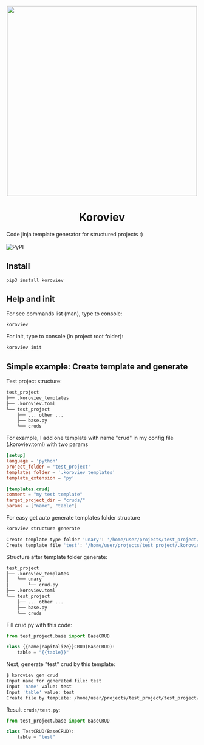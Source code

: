 <p  align="center">
<a  href="https://github.com/Egnod/koroviev">
<img width="500" src="https://gist.githubusercontent.com/Egnod/7cf16c66ed6da1656b069cf89b862aa8/raw/7bc095078d53f7384d5a5b44d47a2195fb76411c/krv_logo.svg">
</a>
<h1  align="center">
Koroviev
</h1>
Code jinja template generator for structured projects :)<br>
<br>
<img alt="PyPI" src="https://img.shields.io/pypi/v/koroviev?style=for-the-badge">
</p>

## Install
```bash
pip3 install koroviev
```

## Help and init
For see commands list (man), type to console:
```bash
koroviev
```

For init, type to console (in project root folder):
```bash
koroviev init
```

## Simple example: Create template and generate
Test project structure:
```bash
test_project
├── .koroviev_templates
├── .koroviev.toml
└── test_project
    ├── ... other ...
    ├── base.py
    └── cruds
```

For example, I add one template with name "crud" in my config file (.koroviev.toml) with two params
```toml
[setup]
language = 'python'
project_folder = 'test_project'
templates_folder = '.koroviev_templates'
template_extension = 'py'

[templates.crud]
comment = "my test template"
target_project_dir = "cruds/"
params = ["name", "table"]
```

For easy get auto generate templates folder structure
```bash
koroviev structure generate
```
```bash
Create template type folder 'unary': '/home/user/projects/test_project/.koroviev_templates/unary'...
Create template file 'test': '/home/user/projects/test_project/.koroviev_templates/unary/test.py'...
```

Structure after template folder generate:
```bash
test_project
├── .koroviev_templates
│   └── unary
│       └── crud.py
├── .koroviev.toml
└── test_project
    ├── ... other ...
    ├── base.py
    └── cruds
```

Fill crud.py with this code:
```python
from test_project.base import BaseCRUD

class {{name|capitalize}}CRUD(BaseCRUD):
    table = "{{table}}"
```

Next, generate "test" crud by this template:
```bash
$ koroviev gen crud
Input name for generated file: test
Input 'name' value: test
Input 'table' value: test
Create file by template: /home/user/projects/test_project/test_project/cruds/test.py...
```

Result `cruds/test.py`:
```python
from test_project.base import BaseCRUD

class TestCRUD(BaseCRUD):
    table = "test"
```
